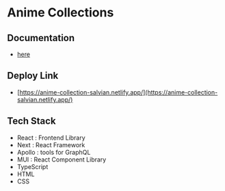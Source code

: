 # Anime Collections
## Documentation
 - [here](https://docs.google.com/document/d/1-xIY3VzkgDBlwQfmAc6KhGLPVP_DqS472VuPSmu5xws/edit?usp=sharing)
## Deploy Link
 - [https://anime-collection-salvian.netlify.app/](https://anime-collection-salvian.netlify.app/)
## Tech Stack

- React : Frontend Library
- Next : React Framework
- Apollo : tools for GraphQL
- MUI : React Component Library
- TypeScript
- HTML
- CSS


